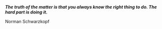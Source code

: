 _**The truth of the matter is that you always know the right thing to do. The hard part is doing it.**_

Norman Schwarzkopf